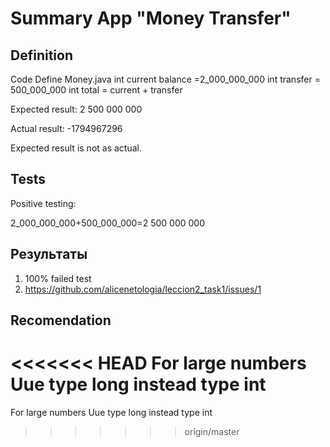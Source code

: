 # Summary App "Money Transfer"

## Definition

Code Define Money.java
int current balance =2_000_000_000
int transfer = 500_000_000
int total = current + transfer

Expected result: 2 500 000 000

Actual result: -1794967296

Expected result is not as actual. 


## Tests

Positive testing:

2_000_000_000+500_000_000=2 500 000 000

## Результаты

1. 100% failed test
2. https://github.com/alicenetologia/leccion2_task1/issues/1


## Recomendation

<<<<<<< HEAD
For large numbers Uue type long instead type int 
=======
For large numbers Uue type long instead type int 
>>>>>>> origin/master
